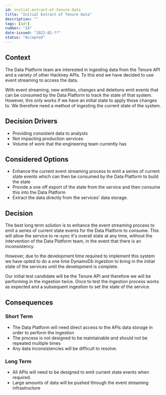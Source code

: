 ```yaml
---
id: initial-extract-of-tenure-data
title: "Initial Extract of Tenure Data"
description: ""
tags: [adr]
number: "14"
date-issued: "2022-02-??"
status: "Accepted"
---
```


## Context

The Data Platform team are interested in ingesting data from the Tenure API and a variety of other Hackney APIs. To this
end we have decided to use event streaming to access the data.

With event streaming, new entities, changes and deletions emit events that can be consumed by the Data Platform to track
the state of that system. However, this only works if we have an initial state to apply those changes to. We therefore
need a method of ingesting the current state of the system.

## Decision Drivers

- Providing consistent data to analysts
- Not impacting production services
- Volume of work that the engineering team currently has

## Considered Options

- Enhance the current event streaming process to emit a series of current state events which can then be consumed by the Data Platform to build the state
- Provide a one off export of the state from the service and then consume this into the Data Platform
- Extract the data directly from the services' data storage.

## Decision

The best long term solution is to enhance the event streaming process to emit a series of current state events for the
Data Platform to consume. This will allow the service to re-sync it's overall state at any time, without the intervention
of the Data Platform team, in the event that there is an inconsistency.

However, due to the development time required to implement this system we have opted to do a one time DynamoDb ingestion
to bring in the initial state of the services until the development is complete.

Our initial test candidate will be the Tenure API and therefore we will be performing in the ingestion twice. Once to test
the ingestion process works as expected and a subsequent ingestion to set the state of the service.

## Consequences

### Short Term
- The Data Platform will need direct access to the APIs data storage in order to perform the ingestion
- The process is not designed to be maintainable and should not be repeated multiple times
- Any data inconsistencies will be difficult to resolve.

### Long Term
- All APIs will need to be designed to emit current state events when required.
- Large amounts of data will be pushed through the event streaming infrastructure